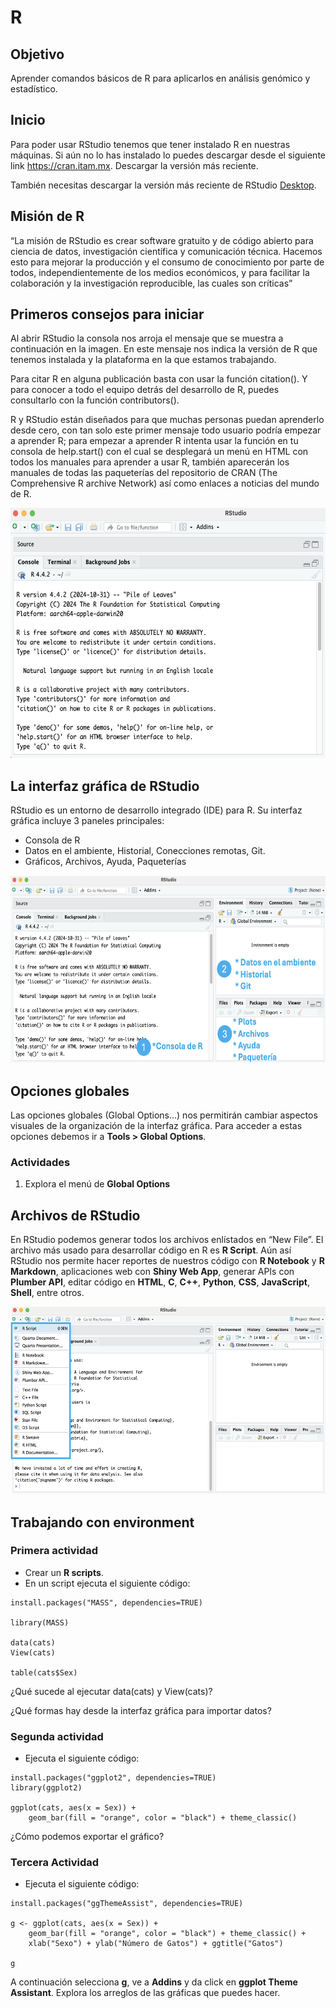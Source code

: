 # R

## Objetivo

Aprender comandos básicos de R para aplicarlos en análisis genómico y estadístico.

## Inicio

Para poder usar RStudio tenemos que tener instalado R en nuestras máquinas. Si aún no lo has instalado lo puedes descargar desde el siguiente link https://cran.itam.mx. Descargar la versión más reciente.

También necesitas descargar la versión más reciente de RStudio [Desktop](https://posit.co/download/rstudio-desktop/).

## Misión de R

“La misión de RStudio es crear software gratuito y de código abierto para ciencia de datos, investigación científica y comunicación técnica. Hacemos esto para mejorar la producción y el consumo de conocimiento por parte de todos, independientemente de los medios económicos, y para facilitar la colaboración y la investigación reproducible, las cuales son críticas”

## Primeros consejos para iniciar

Al abrir RStudio la consola nos arroja el mensaje que se muestra a continuación en la imagen. En este mensaje nos indica la versión de R que tenemos instalada y la plataforma en la que estamos trabajando. 

Para citar R en alguna publicación basta con usar la función citation(). Y para conocer a todo el equipo detrás del desarrollo de R, puedes consultarlo con la función contributors(). 

R y RStudio están diseñados para que muchas personas puedan aprenderlo desde cero, con tan solo este primer mensaje todo usuario podría empezar a aprender R; para empezar a aprender R intenta usar la función en tu consola de help.start() con el cual se desplegará un menú en HTML con todos los manuales para aprender a usar R, también aparecerán los manuales de todas las paqueterías del repositorio de CRAN (The Comprehensive R archive Network) así como enlaces a noticias del mundo de R.

<p align="center">
  <img src="https://github.com/Martinez-Gregorio-Hector/AnalisisGenomico-EcologiaFESIztacala/blob/main/Unidad2/FigurasUnidad2/RStudio1.png? raw=true" alt="shell" width="600" height="400">
</p>

## La interfaz gráfica de RStudio

RStudio es un entorno de desarrollo integrado (IDE) para R. Su interfaz gráfica incluye 3 paneles principales:

* Consola de R
* Datos en el ambiente, Historial, Conecciones remotas, Git.
* Gráficos, Archivos, Ayuda, Paqueterías

<p align="center">
  <img src="https://github.com/Martinez-Gregorio-Hector/AnalisisGenomico-EcologiaFESIztacala/blob/main/Unidad2/FigurasUnidad2/RStudio2.png? raw=true" alt="shell" width="600" height="300">
</p>

## Opciones globales

Las opciones globales (Global Options…) nos permitirán cambiar aspectos visuales de la organización de la interfaz gráfica. Para acceder a estas opciones debemos ir a **Tools > Global Options**.

### Actividades

1. Explora el menú de **Global Options**

## Archivos de RStudio

En RStudio podemos generar todos los archivos enlístados en “New File”. El archivo más usado para desarrollar código en R es **R Script**. Aún así RStudio nos permite hacer reportes de nuestros código con **R Notebook** y **R Markdown**, aplicaciones web con **Shiny Web App**, generar APIs con **Plumber API**, editar código en **HTML**, **C**, **C++**, **Python**, **CSS**, **JavaScript**, **Shell**, entre otros.

<p align="center">
  <img src="https://github.com/Martinez-Gregorio-Hector/AnalisisGenomico-EcologiaFESIztacala/blob/main/Unidad2/FigurasUnidad2/RStudio3.png? raw=true" alt="shell" width="600" height="300">
</p>

## Trabajando con environment

### Primera actividad

* Crear un **R scripts**. 
* En un script ejecuta el siguiente código:

```
install.packages("MASS", dependencies=TRUE)

library(MASS)

data(cats)
View(cats)

table(cats$Sex)
```
¿Qué sucede al ejecutar data(cats) y View(cats)?

¿Qué formas hay desde la interfaz gráfica para importar datos?

### Segunda actividad

* Ejecuta el siguiente código:

```
install.packages("ggplot2", dependencies=TRUE)
library(ggplot2)

ggplot(cats, aes(x = Sex)) + 
    geom_bar(fill = "orange", color = "black") + theme_classic() 

```
¿Cómo podemos exportar el gráfico?

### Tercera Actividad

* Ejecuta el siguiente código:

```
install.packages("ggThemeAssist", dependencies=TRUE)

g <- ggplot(cats, aes(x = Sex)) + 
    geom_bar(fill = "orange", color = "black") + theme_classic() +
    xlab("Sexo") + ylab("Número de Gatos") + ggtitle("Gatos")

g
```
A continuación selecciona **g**, ve a **Addins** y da click en **ggplot Theme Assistant**. Explora los arreglos de las gráficas que puedes hacer.
